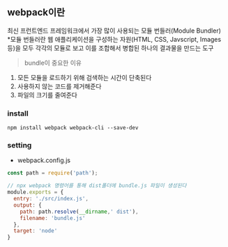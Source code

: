 ## webpack이란
최신 프런트엔드 프레임워크에서 가장 많이 사용되는 모듈 번들러(Module Bundler)  
*모듈 번들러란 웹 애플리케이션을 구성하는 자원(HTML, CSS, Javscript, Images 등)을 모두 각각의 모듈로 보고 이를 조합해서 병합된 하나의 결과물을 만드는 도구

> bundle이 중요한 이유
1. 모든 모듈을 로드하기 위해 검색하는 시간이 단축된다
2. 사용하지 않는 코드를 제거해준다
3. 파일의 크기를 줄여준다

### install
```
npm install webpack webpack-cli --save-dev
```
### setting
- webpack.config.js
```js
const path = require('path');

// npx webpack 명령어를 통해 dist폴더에 bundle.js 파일이 생성된다
module.exports = {
  entry: './src/index.js',
  output: {
    path: path.resolve(__dirname,' dist'),
    filename: 'bundle.js'
  },
  target: 'node'
}
```

